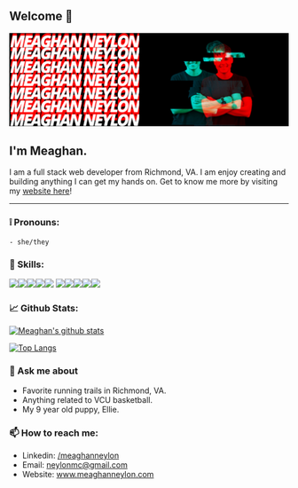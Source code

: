 ## Welcome 👋

<img src = "images/bannerlogo.png">

## I'm Meaghan.

I am a full stack web developer from Richmond, VA. I am enjoy creating and building anything I can get my hands on. Get to know me more by visiting my <a href= "https://www.meaghanneylon.com/">website here</a>!

---

### :grey_exclamation: Pronouns:

    - she/they

### 💼 Skills:

![](https://img.shields.io/badge/Framework-React-informational?style=flat&logo=react&logoColor=white&color=red)![](https://img.shields.io/badge/Code-JavaScript-informational?style=flat&logo=JavaScript&logoColor=white&color=red)![](https://img.shields.io/badge/Database-MongoDB-informational?style=flat&logo=MongoDB&logoColor=white&color=red)![](https://img.shields.io/badge/Database-MySQL-informational?style=flat&logo=MySQL&logoColor=white&color=red)![](https://img.shields.io/badge/Style-CSS-informational?style=flat&logo=css3&logoColor=white&color=red)
![](https://img.shields.io/badge/Code-HTML-informational?style=flat&logo=html5&logoColor=white&color=red)![](https://img.shields.io/badge/Style-Bootstrap-informational?style=flat&logo=bootstrap&logoColor=white&color=red)![](https://img.shields.io/badge/Library-Express-informational?style=flat&logo=express&logoColor=white&color=red)![](https://img.shields.io/badge/Backend-Node.js-informational?style=flat&logo=node.js&logoColor=white&color=red)![](https://img.shields.io/badge/VC-Git-informational?style=flat&logo=git&logoColor=white&color=red)

### :chart_with_upwards_trend: Github Stats:

[![Meaghan's github stats](https://github-readme-stats.vercel.app/api?username=neylonmc)](https://github.com/neylonmc/github-readme-stats)

[![Top Langs](https://github-readme-stats.vercel.app/api/top-langs/?username=neylonmc&layout=compact)](https://github.com/neylonmc/github-readme-stats)

###

### 💬 Ask me about

- Favorite running trails in Richmond, VA.
- Anything related to VCU basketball.
- My 9 year old puppy, Ellie.

### 📫 How to reach me:

- Linkedin: <a href= "https://www.linkedin.com/in/meaghan-neylon-844b031b4/">/meaghanneylon</a>
- Email: neylonmc@gmail.com
- Website: <a href= "https://www.meaghanneylon.com/">www.meaghanneylon.com</a>
